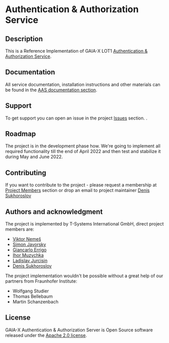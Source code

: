 # Authentication & Authorization Service



## Description
This is a Reference Implementation of GAIA-X LOT1 [Authentication & Authorization Service](https://www.gxfs.eu/authentication-authorisation/).

## Documentation
All service documentation, installation instructions and other materials can be found in the [AAS documentation section](./doc).

## Support
To get support you can open an issue in the project [Issues](https://gitlab.com/gaia-x/data-infrastructure-federation-services/authenticationauthorization/-/issues) section.
.

## Roadmap
The project is in the development phase how. We're going to implement all required functionality till the end of April 2022 and then test and stabilize it during May and  June 2022.

## Contributing
If you want to contribute to the project - please request a membership at [Project Members](https://gitlab.com/gaia-x/data-infrastructure-federation-services/authenticationauthorization/-/project_members) section or drop an email to project maintainer [Denis Sukhoroslov](mailto:denis.sukhoroslov@t-systems.com)

## Authors and acknowledgment
The project is implemented by T-Systems International GmbH, direct project members are:
- [Viktor Nemeš](https://gitlab.com/nemesviktor)
- [Simon Javorsky](https://gitlab.com/sJavorskyEts)
- [Giancarlo Errigo](https://gitlab.com/gerrigom)
- [Ihor Muzychka](https://gitlab.com/borealis132)
- [Ladislav Jurcisin](https://gitlab.com/ladislav.jurcisin)
- [Denis Sukhoroslov](https://gitlab.com/dsukhoroslov)

The project implementation wouldn't be possible without a great help of our partners from Fraunhofer Institute:
- Wolfgang Studier
- Thomas Bellebaum
- Martin Schanzenbach

## License
GAIA-X Authentication & Authorization Server is Open Source software released under the [Apache 2.0 license](https://www.apache.org/licenses/LICENSE-2.0.html).
